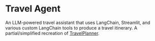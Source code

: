 # Travel Agent

An LLM-powered travel assistant that uses LangChain, Streamlit, and various custom LangChain tools to produce a travel itinerary. A partial/simplified recreation of [TravelPlanner](https://arxiv.org/pdf/2402.01622).